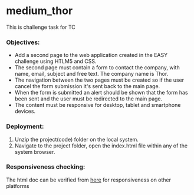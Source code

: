 # medium_thor

This is challenge task for TC

### Objectives:

- Add a second page to the web application created in the EASY challenge using HTLM5 and CSS.
- The second page must contain a form to contact the company, with name, email, subject and free text. The company name is Thor.
- The navigation between the two pages must be created so if the user cancel the form submission it's sent back to the main page.
- When the form is submitted an alert should be shown that the form has been sent and the user must be redirected to the main page.
- The content must be responsive for desktop, tablet and smartphone devices.

### Deployment:
1.	Unzip the project(code) folder on the local system.
2.	Navigate to the project folder, open the index.html file within any of the system browser.

### Responsiveness checking: 
The html doc can be verified from [here](https://swap12875.github.io/easy_thor/) for responsiveness on other platforms

